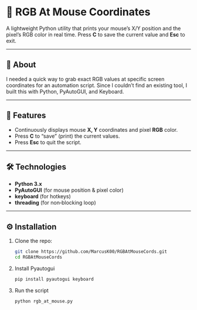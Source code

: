 # 🎨 RGB At Mouse Coordinates

A lightweight Python utility that prints your mouse’s X/Y position and the pixel’s RGB color in real time. Press **C** to save the current value and **Esc** to exit.

---

## 🧠 About

I needed a quick way to grab exact RGB values at specific screen coordinates for an automation script. Since I couldn’t find an existing tool, I built this with Python, PyAutoGUI, and Keyboard.

---

## 🚀 Features

- Continuously displays mouse **X, Y** coordinates and pixel **RGB** color.  
- Press **C** to “save” (print) the current values.  
- Press **Esc** to quit the script.

---

## 🛠️ Technologies

- **Python 3.x**  
- **PyAutoGUI** (for mouse position & pixel color)  
- **keyboard** (for hotkeys)  
- **threading** (for non‑blocking loop)

---

## ⚙️ Installation

1. Clone the repo:  
   ```bash
   git clone https://github.com/MarcusK00/RGBAtMouseCords.git
   cd RGBAtMouseCords
   ```
2. Install Pyautogui
   ```bash
   pip install pyautogui keyboard
   ```
3. Run the script
   ```python
   python rgb_at_mouse.py
   ```
